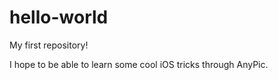 # hello-world
My first repository!

I hope to be able to learn some cool iOS tricks through AnyPic. 
